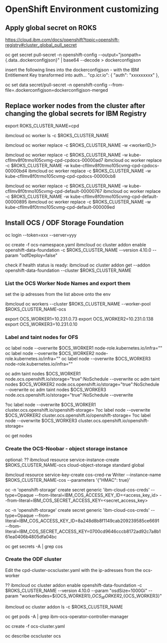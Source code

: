 # OpenShift Environment customizing

## Apply global secret on ROKS 

https://cloud.ibm.com/docs/openshift?topic=openshift-registry#cluster_global_pull_secret

oc get secret pull-secret -n openshift-config --output="jsonpath={.data.\.dockerconfigjson}" | base64 --decode > dockerconfigjson

insert the following lines into the dockerconfigjson - with the IBM Entitlement Key transformed into auth...
"cp.icr.io": {
    "auth": "xxxxxxxxx"
},

oc set data secret/pull-secret -n openshift-config --from-file=.dockerconfigjson=dockerconfigjson-merged

## Replace worker nodes from the cluster after changing the global secrets for IBM Registry 
export ROKS_CLUSTER_NAME=cpd

ibmcloud oc worker ls -c $ROKS_CLUSTER_NAME 

ibmcloud oc worker replace -c $ROKS_CLUSTER_NAME -w <workerID_1>

ibmcloud oc worker replace -c $ROKS_CLUSTER_NAME -w kube-cfllmv8f0trmo105cvmg-cpd-cpdocs-00000ad7
ibmcloud oc worker replace -c $ROKS_CLUSTER_NAME -w kube-cfllmv8f0trmo105cvmg-cpd-cpdocs-00000bd4
ibmcloud oc worker replace -c $ROKS_CLUSTER_NAME -w kube-cfllmv8f0trmo105cvmg-cpd-cpdocs-00000cb8

ibmcloud oc worker replace -c $ROKS_CLUSTER_NAME -w kube-cfllmv8f0trmo105cvmg-cpd-default-00000767 
ibmcloud oc worker replace -c $ROKS_CLUSTER_NAME -w kube-cfllmv8f0trmo105cvmg-cpd-default-00000895 
ibmcloud oc worker replace -c $ROKS_CLUSTER_NAME -w kube-cfllmv8f0trmo105cvmg-cpd-default-000009ed

## Install OCS / ODF Storage Foundation 

oc login --token=xxx --server=yyy

oc create -f ocs-namespace.yaml
ibmcloud oc cluster addon enable openshift-data-foundation -c $ROKS_CLUSTER_NAME --version 4.10.0 --param "odfDeploy=false"

check if health status is ready:
ibmcloud oc cluster addon get --addon openshift-data-foundation --cluster $ROKS_CLUSTER_NAME

### List the OCS Worker Node Names and export them 
set the ip adresses from the list above onto the env 

ibmcloud oc workers --cluster $ROKS_CLUSTER_NAME --worker-pool $ROKS_CLUSTER_NAME-ocs

export OCS_WORKER1=10.231.0.73
export OCS_WORKER2=10.231.0.138
export OCS_WORKER3=10.231.0.10

### Label and taint nodes for OFS

oc label node --overwrite $OCS_WORKER1 node-role.kubernetes.io/infra=""
oc label node --overwrite $OCS_WORKER2 node-role.kubernetes.io/infra=""
oc label node --overwrite $OCS_WORKER3 node-role.kubernetes.io/infra=""

oc adm taint nodes $OCS_WORKER1 node.ocs.openshift.io/storage="true":NoSchedule --overwrite
oc adm taint nodes $OCS_WORKER2 node.ocs.openshift.io/storage="true":NoSchedule --overwrite
oc adm taint nodes $OCS_WORKER3 node.ocs.openshift.io/storage="true":NoSchedule --overwrite

?oc label node --overwrite $OCS_WORKER1 cluster.ocs.openshift.io/openshift-storage=
?oc label node --overwrite $OCS_WORKER2 cluster.ocs.openshift.io/openshift-storage=
?oc label node --overwrite $OCS_WORKER3 cluster.ocs.openshift.io/openshift-storage=

oc get nodes

### Create the OCS-Noobar - object storage instance

optional: 
?? ibmcloud resource service-instance-create $ROKS_CLUSTER_NAME-ocs cloud-object-storage standard global

ibmcloud resource service-key-create cos-cred-rw Writer --instance-name $ROKS_CLUSTER_NAME-cos --parameters '{"HMAC": true}'

oc -n 'openshift-storage' create secret generic 'ibm-cloud-cos-creds' --type=Opaque --from-literal=IBM_COS_ACCESS_KEY_ID=<access_key_id> --from-literal=IBM_COS_SECRET_ACCESS_KEY=<secret_access_key>

oc -n 'openshift-storage' create secret generic 'ibm-cloud-cos-creds' --type=Opaque --from-literal=IBM_COS_ACCESS_KEY_ID=8a248d8b8f1149cab209239585ce6691 --from-literal=IBM_COS_SECRET_ACCESS_KEY=0700cd9646cccb8172ad92c7a8b161ea0406b4805dfa04bc

oc get secrets -A | grep cos


### Create the ODF cluster
Edit the cpd-cluster-ocscluster.yaml with the ip-adresses from the ocs-worker 

?? ibmcloud oc cluster addon enable openshift-data-foundation -c $ROKS_CLUSTER_NAME --version 4.10.0 --param "osdSize=1000Gi" --param "workerNodes=${OCS_WORKER1},${OCS_WORKER2},${OCS_WORKER3}"

ibmcloud oc cluster addon ls -c $ROKS_CLUSTER_NAME

oc get pods -A | grep ibm-ocs-operator-controller-manager

oc create -f ocs-cluster.yaml

oc describe ocscluster ocs
